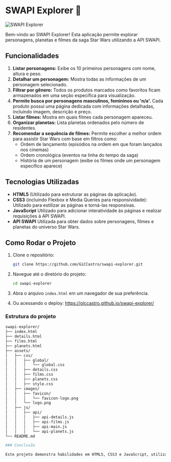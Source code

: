 # SWAPI Explorer 🚀

![SWAPI Explorer](https://i.pinimg.com/736x/a4/5e/e4/a45ee418aa77783d1a847190596d9796.jpg)

Bem-vindo ao SWAPI Explorer! Esta aplicação permite explorar personagens, planetas e filmes da saga Star Wars utilizando a API SWAPI.

## Funcionalidades

1. **Listar personagens:** Exibe os 10 primeiros personagens com nome, altura e peso.
2. **Detalhar um personagem:** Mostra todas as informações de um personagem selecionado.
3. **Filtrar por gênero:** Todos os produtos marcados como favoritos ficam armazenados em uma seção específica para visualização.
4. **Permite busca por personagens masculinos, femininos ou 'n/a'.** Cada produto possui uma página dedicada com informações detalhadas, incluindo imagem, descrição e preço.
5. **Listar filmes:** Mostra em quais filmes cada personagem apareceu.
6. **Organizar planetas:** Lista planetas ordenados pelo número de residentes.
7. **Recomendar a sequência de filmes:** Permite escolher a melhor ordem para assistir Star Wars com base em filtros como:
    - Ordem de lançamento (episódios na ordem em que foram lançados nos cinemas)
    - Ordem cronológica (eventos na linha do tempo da saga)
    - História de um personagem (exibe os filmes onde um personagem específico aparece)

## Tecnologias Utilizadas

- **HTML5** (Utilizado para estruturar as páginas da aplicação).
- **CSS3** (incluindo Flexbox e Media Queries para responsividade): Utilizado para estilizar as páginas e torná-las responsivas.
- **JavaScript** Utilizado para adicionar interatividade às páginas e realizar requisições à API SWAPI.
- **API SWAPI** Utilizada para obter dados sobre personagens, filmes e planetas do universo Star Wars.

## Como Rodar o Projeto

1. Clone o repositório:

    ```bash
    git clone https://github.com/GiCCastro/swapi-explorer.git
    ```

2. Navegue até o diretório do projeto:

    ```bash
    cd swapi-explorer
    ```

3. Abra o arquivo `index.html` em um navegador de sua preferência. 

4. Ou acessando o deploy: https://giccastro.github.io/swapi-explorer/

### Estrutura do projeto

```bash
swapi-explorer/
├── index.html
├── details.html
├── films.html
├── planets.html
├── assets/
│   ├── css/
│   │   ├── global/
│   │   │   └── global.css
│   │   ├── details.css
│   │   ├── films.css
│   │   ├── planets.css
│   │   ├── style.css
│   ├── images/
│   │   ├── favicon/
│   │   │   └── favicon-logo.png
│   │   └── logo.png
│   ├── js/
│   │   ├── api/
│   │   │   ├── api-details.js
│   │   │   ├── api-films.js
│   │   │   ├── api-main.js
│   │   │   └── api-planets.js
└── README.md

### Conclusão

Este projeto demonstra habilidades em HTML5, CSS3 e JavaScript, utilizando a API SWAPI. A aplicação é responsiva e interativa, permitindo explorar personagens, filmes e planetas do universo Star Wars. Fique a vontade para explorar o código e me enviar o seu feedback!

